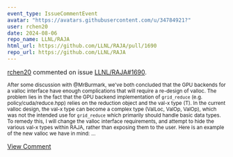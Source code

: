 ```yaml
---
event_type: IssueCommentEvent
avatar: "https://avatars.githubusercontent.com/u/34784921?"
user: rchen20
date: 2024-08-06
repo_name: LLNL/RAJA
html_url: https://github.com/LLNL/RAJA/pull/1690
repo_url: https://github.com/LLNL/RAJA
---
```


<a href='https://github.com/rchen20' target='_blank'>rchen20</a> commented on issue <a href='https://github.com/LLNL/RAJA/pull/1690' target='_blank'>LLNL/RAJA#1690</a>.

<small>After some discussion with @MrBurmark, we've both concluded that the GPU backends for a valloc interface have enough complications that will require a re-design of valloc. The problem lies in the fact that the GPU backend implementation of `grid_reduce` (e.g. policy/cuda/reduce.hpp) relies on the reduction object and the val-x type (T). In the current valloc design, the val-x type can become a complex type (ValLoc, ValOp, ValOp<ValLoc>), which was not the intended use for `grid_reduce` which primarily should handle basic data types. To remedy this, I will change the valloc interface requirements, and attempt to hide the various val-x types within RAJA, rather than exposing them to the user. Here is an example of the new valloc we have in mind:...</small>

<a href='https://github.com/LLNL/RAJA/pull/1690' target='_blank'>View Comment</a>